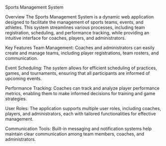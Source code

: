Sports Management System

Overview
The Sports Management System is a dynamic web application designed to facilitate the management of sports teams, events, and athletes. This system streamlines various processes, including team registration, scheduling, and performance tracking, while providing an intuitive interface for coaches, players, and administrators.

Key Features
Team Management: Coaches and administrators can easily create and manage teams, including player registrations, team rosters, and communication.

Event Scheduling: The system allows for efficient scheduling of practices, games, and tournaments, ensuring that all participants are informed of upcoming events.

Performance Tracking: Coaches can track and analyze player performance metrics, enabling them to make informed decisions for training and game strategies.

User Roles: The application supports multiple user roles, including coaches, players, and administrators, each with tailored functionalities for effective management.

Communication Tools: Built-in messaging and notification systems help maintain clear communication among team members, coaches, and administrators.

